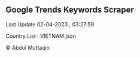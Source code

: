 

## Google Trends Keywords Scraper 
 
Last Update 02-04-2023 , 03:27:59

Country List :
VIETNAM.json



© Abdul Muttaqin 
